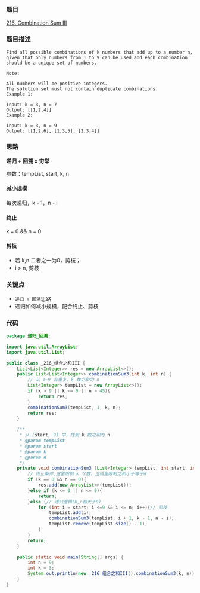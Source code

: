 ### 题目
[216. Combination Sum III](https://leetcode.com/problems/combination-sum-iii/)
### 题目描述
```
Find all possible combinations of k numbers that add up to a number n, given that only numbers from 1 to 9 can be used and each combination should be a unique set of numbers.

Note:

All numbers will be positive integers.
The solution set must not contain duplicate combinations.
Example 1:

Input: k = 3, n = 7
Output: [[1,2,4]]
Example 2:

Input: k = 3, n = 9
Output: [[1,2,6], [1,3,5], [2,3,4]]
```
### 思路
**递归 + 回溯 = 穷举**

参数：tempList, start, k, n
#### 减小规模
每次递归，k - 1，n - i

#### 终止
k = 0 && n = 0

#### 剪枝
* 若 k,n 二者之一为0，剪枝；
* i > n, 剪枝

### 关键点
* `递归 + 回溯`思路
* 递归如何减小规模，配合终止、剪枝

### 代码
```java
package 递归_回溯;

import java.util.ArrayList;
import java.util.List;

public class _216_组合之和III {
    List<List<Integer>> res = new ArrayList<>();
    public List<List<Integer>> combinationSum3(int k, int n) {
        // 从 1~9 非重复，k 数之和为 n
        List<Integer> tempList = new ArrayList<>();
        if (k > 9 || k <= 0 || n > 45){
            return res;
        }
        combinationSum3(tempList, 1, k, n);
        return res;
    }

    /**
     * 从 [start, 9] 中，找到 k 数之和为 n
     * @param tempList
     * @param start
     * @param k
     * @param n
     */
    private void combinationSum3 (List<Integer> tempList, int start, int k, int n){
        // 终止条件,这里限制 k 个数，逻辑里限制之和小于等于n
        if (k == 0 && n == 0){
            res.add(new ArrayList<>(tempList));
        }else if (k <= 0 || n <= 0){
            return;
        }else {// 递归逻辑(k,n都大于0)
            for (int i = start; i <=9 && i <= n; i++){// 剪枝
                tempList.add(i);
                combinationSum3(tempList, i + 1, k - 1, n - i);
                tempList.remove(tempList.size() - 1);
            }
        }
        return;
    }

    public static void main(String[] args) {
        int n = 9;
        int k = 3;
        System.out.println(new _216_组合之和III().combinationSum3(k, n));
    }
}
```